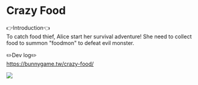 # Crazy Food
👉Introduction👈  
To catch food thief, Alice start her survival adventure! She need to collect food to summon "foodmon" to defeat evil monster.

✏️Dev log✏️  
https://bunnygame.tw/crazy-food/

[<img src="https://img.youtube.com/vi/izoP1Wv6-Ow/hqdefault.jpg">](https://youtu.be/izoP1Wv6-Ow)
